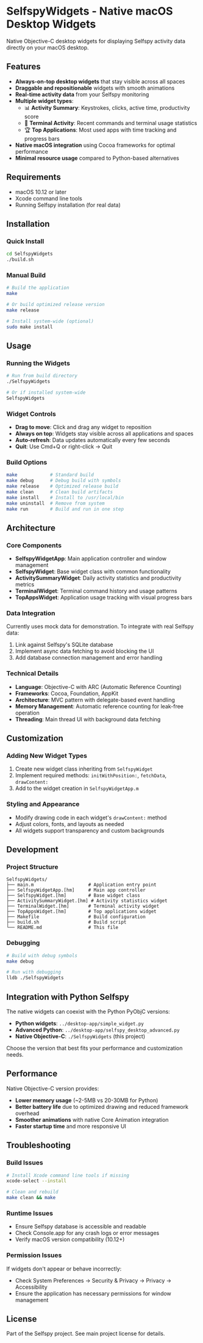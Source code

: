# SelfspyWidgets - Native macOS Desktop Widgets

Native Objective-C desktop widgets for displaying Selfspy activity data directly on your macOS desktop.

## Features

- **Always-on-top desktop widgets** that stay visible across all spaces
- **Draggable and repositionable** widgets with smooth animations
- **Real-time activity data** from your Selfspy monitoring
- **Multiple widget types**:
  - 📊 **Activity Summary**: Keystrokes, clicks, active time, productivity score
  - 🔧 **Terminal Activity**: Recent commands and terminal usage statistics  
  - 🏆 **Top Applications**: Most used apps with time tracking and progress bars
- **Native macOS integration** using Cocoa frameworks for optimal performance
- **Minimal resource usage** compared to Python-based alternatives

## Requirements

- macOS 10.12 or later
- Xcode command line tools
- Running Selfspy installation (for real data)

## Installation

### Quick Install

```bash
cd SelfspyWidgets
./build.sh
```

### Manual Build

```bash
# Build the application
make

# Or build optimized release version
make release

# Install system-wide (optional)
sudo make install
```

## Usage

### Running the Widgets

```bash
# Run from build directory
./SelfspyWidgets

# Or if installed system-wide
SelfspyWidgets
```

### Widget Controls

- **Drag to move**: Click and drag any widget to reposition
- **Always on top**: Widgets stay visible across all applications and spaces
- **Auto-refresh**: Data updates automatically every few seconds
- **Quit**: Use Cmd+Q or right-click → Quit

### Build Options

```bash
make            # Standard build
make debug      # Debug build with symbols
make release    # Optimized release build
make clean      # Clean build artifacts
make install    # Install to /usr/local/bin
make uninstall  # Remove from system
make run        # Build and run in one step
```

## Architecture

### Core Components

- **SelfspyWidgetApp**: Main application controller and window management
- **SelfspyWidget**: Base widget class with common functionality
- **ActivitySummaryWidget**: Daily activity statistics and productivity metrics
- **TerminalWidget**: Terminal command history and usage patterns
- **TopAppsWidget**: Application usage tracking with visual progress bars

### Data Integration

Currently uses mock data for demonstration. To integrate with real Selfspy data:

1. Link against Selfspy's SQLite database
2. Implement async data fetching to avoid blocking the UI
3. Add database connection management and error handling

### Technical Details

- **Language**: Objective-C with ARC (Automatic Reference Counting)
- **Frameworks**: Cocoa, Foundation, AppKit
- **Architecture**: MVC pattern with delegate-based event handling
- **Memory Management**: Automatic reference counting for leak-free operation
- **Threading**: Main thread UI with background data fetching

## Customization

### Adding New Widget Types

1. Create new widget class inheriting from `SelfspyWidget`
2. Implement required methods: `initWithPosition:`, `fetchData`, `drawContent:`
3. Add to the widget creation in `SelfspyWidgetApp.m`

### Styling and Appearance

- Modify drawing code in each widget's `drawContent:` method
- Adjust colors, fonts, and layouts as needed
- All widgets support transparency and custom backgrounds

## Development

### Project Structure

```
SelfspyWidgets/
├── main.m                    # Application entry point
├── SelfspyWidgetApp.[hm]     # Main app controller
├── SelfspyWidget.[hm]        # Base widget class
├── ActivitySummaryWidget.[hm] # Activity statistics widget
├── TerminalWidget.[hm]       # Terminal activity widget
├── TopAppsWidget.[hm]        # Top applications widget
├── Makefile                  # Build configuration
├── build.sh                  # Build script
└── README.md                 # This file
```

### Debugging

```bash
# Build with debug symbols
make debug

# Run with debugging
lldb ./SelfspyWidgets
```

## Integration with Python Selfspy

The native widgets can coexist with the Python PyObjC versions:

- **Python widgets**: `../desktop-app/simple_widget.py`
- **Advanced Python**: `../desktop-app/selfspy_desktop_advanced.py`
- **Native Objective-C**: `./SelfspyWidgets` (this project)

Choose the version that best fits your performance and customization needs.

## Performance

Native Objective-C version provides:
- **Lower memory usage** (~2-5MB vs 20-30MB for Python)
- **Better battery life** due to optimized drawing and reduced framework overhead
- **Smoother animations** with native Core Animation integration
- **Faster startup time** and more responsive UI

## Troubleshooting

### Build Issues

```bash
# Install Xcode command line tools if missing
xcode-select --install

# Clean and rebuild
make clean && make
```

### Runtime Issues

- Ensure Selfspy database is accessible and readable
- Check Console.app for any crash logs or error messages
- Verify macOS version compatibility (10.12+)

### Permission Issues

If widgets don't appear or behave incorrectly:
- Check System Preferences → Security & Privacy → Privacy → Accessibility
- Ensure the application has necessary permissions for window management

## License

Part of the Selfspy project. See main project license for details.